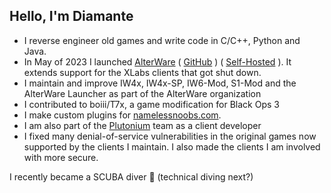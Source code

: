 <h2>Hello, I'm Diamante</h2>
<ul>
<li>I reverse engineer old games and write code in C/C++, Python and Java.</li>
<li>In May of 2023 I launched <a href="https://alterware.dev/">AlterWare</a> ( <a href="https://github.com/alterware">GitHub</a> ) ( <a href="https://git.alterware.dev/AlterWare">Self-Hosted</a> ). It extends support for the XLabs clients that got shut down.</li>
<li>I maintain and improve IW4x, IW4x-SP, IW6-Mod, S1-Mod and the AlterWare Launcher as part of the AlterWare organization</li>
<li>I contributed to boiii/T7x, a game modification for Black Ops 3</li>
<li>I make custom plugins for <a href="https://namelessnoobs.com/">namelessnoobs.com</a>.</li>
<li>I am also part of the <a href="https://plutonium.pw/">Plutonium</a> team as a client developer</li>
<li>I fixed many denial-of-service vulnerabilities in the original games now supported by the clients I maintain. I also made the clients I am involved with more secure.</li>
</ul>

I recently became a SCUBA diver 🤿 (technical diving next?)
